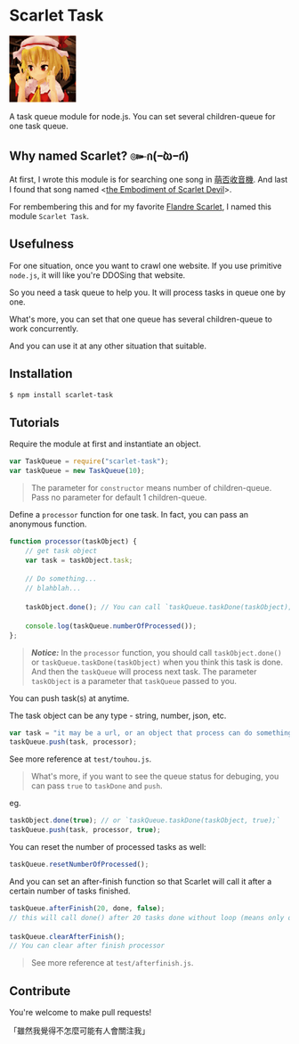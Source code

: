# Scarlet Task

![Flandre Scarlet](scarlet.gif)

A task queue module for node.js. You can set several children-queue for one task queue.

## Why named Scarlet? ๛ก(ｰ̀ωｰ́ก)

At first, I wrote this module is for searching one song in [萌否收音機](moe.fm). And last I found that song named <[the Embodiment of Scarlet Devil](http://moe.fm/listen?song=79922)>.

For rembembering this and for my favorite [Flandre Scarlet](http://touhou.wikia.com/wiki/Flandre_Scarlet), I named this module `Scarlet Task`.

## Usefulness

For one situation, once you want to crawl one website. If you use primitive `node.js`, it will like you're DDOSing that website.

So you need a task queue to help you. It will process tasks in queue one by one.

What's more, you can set that one queue has several children-queue to work concurrently.

And you can use it at any other situation that suitable.

## Installation

```shell
$ npm install scarlet-task
```

## Tutorials

Require the module at first and instantiate an object.

```javascript
var TaskQueue = require("scarlet-task");
var taskQueue = new TaskQueue(10);
```

> The parameter for `constructor` means number of children-queue. Pass no parameter for default 1 children-queue.

Define a `processor` function for one task. In fact, you can pass an anonymous function.

```javascript
function processor(taskObject) {
	// get task object
    var task = taskObject.task;
    
    // Do something...
    // blahblah...
    
    taskObject.done(); // You can call `taskQueue.taskDone(taskObject);` either

    console.log(taskQueue.numberOfProcessed());
};
```

> ***Notice:*** In the `processor` function, you should call `taskObject.done()` or `taskQueue.taskDone(taskObject)` when you think this task is done. And then the `taskQueue` will process next task. The parameter `taskObject` is a parameter that `taskQueue` passed to you.

You can push task(s) at anytime.

The task object can be any type - string, number, json, etc.

```javascript
var task = "it may be a url, or an object that process can do something with this task object.";
taskQueue.push(task, processor);
```

See more reference at `test/touhou.js`.

> What's more, if you want to see the queue status for debuging, you can pass `true` to `taskDone` and `push`.

eg.

```javascript
taskObject.done(true); // or `taskQueue.taskDone(taskObject, true);`
taskQueue.push(task, processor, true);
```

You can reset the number of processed tasks as well:

```javascript
taskQueue.resetNumberOfProcessed();
```

And you can set an after-finish function so that Scarlet will call it after a certain number of tasks finished.

```javascript
taskQueue.afterFinish(20, done, false);
// this will call done() after 20 tasks done without loop (means only once unless you reset number of processed).

taskQueue.clearAfterFinish();
// You can clear after finish processor
```

> See more reference at `test/afterfinish.js`.

## Contribute

You're welcome to make pull requests!

「雖然我覺得不怎麼可能有人會關注我」
